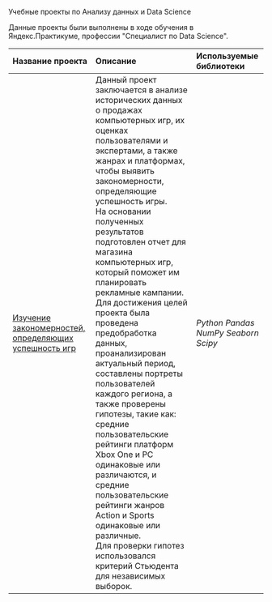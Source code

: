 Учебные проекты по Анализу данных и Data Science

Данные проекты были выполнены в ходе обучения в Яндекс.Практикуме, профессии "Специалист по Data Science".

| Название проекта | Описание | Используемые библиотеки | 
| :---------------------- | :---------------------- | :---------------------- |
| [Изучение закономерностей, определяющих успешность игр](game_success.ipynb) | Данный проект заключается в анализе исторических данных о продажах компьютерных игр, их оценках пользователями и экспертами, а также жанрах и платформах, чтобы выявить закономерности, определяющие успешность игры. <br>На основании полученных результатов подготовлен отчет для магазина компьютерных игр, который поможет им планировать рекламные кампании. <br>Для достижения целей проекта была проведена предобработка данных, проанализирован актуальный период, составлены портреты пользователей каждого региона, а также проверены гипотезы, такие как: средние пользовательские рейтинги платформ Xbox One и PC одинаковые или различаются, и средние пользовательские рейтинги жанров Action и Sports одинаковые или различные. <br>Для проверки гипотез использовался критерий Стьюдента для независимых выборок.| *Python Pandas NumPy Seaborn Scipy* | 
